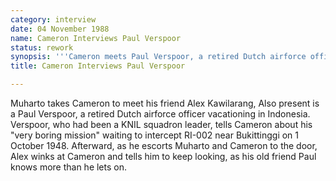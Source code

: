 ```yaml
---
category: interview
date: 04 November 1988
name: Cameron Interviews Paul Verspoor
status: rework
synopsis: '''Cameron meets Paul Verspoor, a retired Dutch airforce officer who seems to know more that he lets on about the fate of RI-002.'''
title: Cameron Interviews Paul Verspoor

---
```



Muharto takes Cameron to meet his friend Alex
Kawilarang, Also present is a Paul Verspoor, a retired Dutch
airforce officer vacationing in Indonesia. Verspoor, who had been a KNIL
squadron leader, tells Cameron about his "very boring mission" waiting
to intercept RI-002 near Bukittinggi on 1 October 1948. Afterward, as he
escorts Muharto and Cameron to the door, Alex winks at Cameron and tells
him to keep looking, as his old friend Paul knows more than he lets on.
